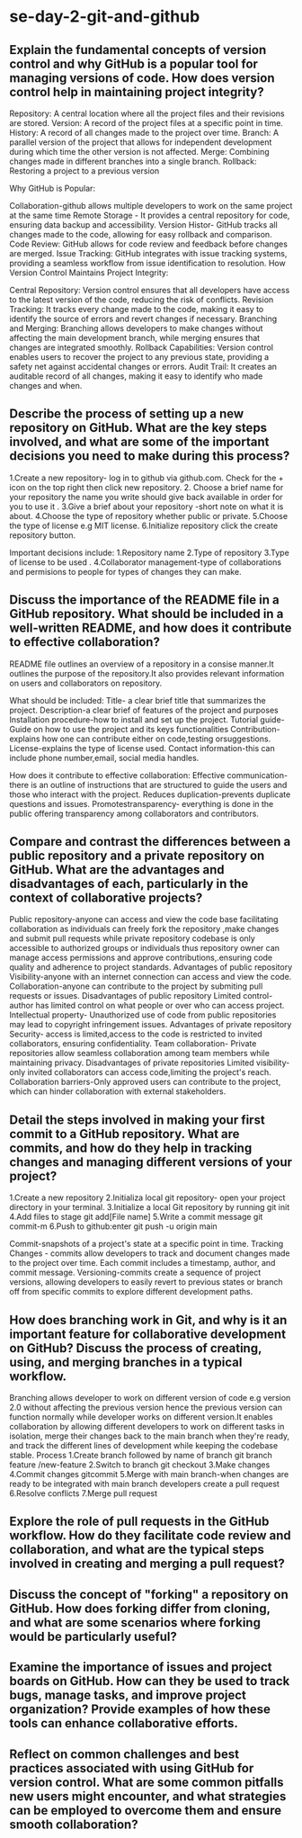 # se-day-2-git-and-github
## Explain the fundamental concepts of version control and why GitHub is a popular tool for managing versions of code. How does version control help in maintaining project integrity?

Repository: A central location where all the project files and their revisions are stored.
Version: A record of the project files at a specific point in time.
History: A record of all changes made to the project over time.
Branch: A parallel version of the project that allows for independent development during which time the other version is not affected.
Merge: Combining changes made in different branches into a single branch.
Rollback: Restoring a project to a previous version

Why GitHub is Popular:

Collaboration-github allows multiple developers to work on the same project at the same time
Remote Storage - It provides a central repository for code, ensuring data backup and accessibility.
Version Histor- GitHub tracks all changes made to the code, allowing for easy rollback and comparison.
Code Review: GitHub allows for code review and feedback before changes are merged.
Issue Tracking: GitHub integrates with issue tracking systems, providing a seamless workflow from issue identification to resolution.
How Version Control Maintains Project Integrity:

Central Repository: Version control ensures that all developers have access to the latest version of the code, reducing the risk of conflicts.
Revision Tracking: It tracks every change made to the code, making it easy to identify the source of errors and revert changes if necessary.
Branching and Merging: Branching allows developers to make changes without affecting the main development branch, while merging ensures that changes are integrated smoothly.
Rollback Capabilities: Version control enables users to recover the project to any previous state, providing a safety net against accidental changes or errors.
Audit Trail: It creates an auditable record of all changes, making it easy to identify who made changes and when.

## Describe the process of setting up a new repository on GitHub. What are the key steps involved, and what are some of the important decisions you need to make during this process?

1.Create a new repository- log in to github via github.com. Check for the + icon on the top right then click new repository.
2. Choose a brief name for your repository the name you write should give back available in order for you to use it .
3.Give a brief about your repository -short note on what it is about.
4.Choose the type of repository whether public or private.
5.Choose the type of license e.g MIT license.
6.Initialize repository click the create repository button.

Important decisions include:
1.Repository name
2.Type of repository
3.Type of license to be used .
4.Collaborator management-type of collaborations and permisions to people for types of changes they can make.

## Discuss the importance of the README file in a GitHub repository. What should be included in a well-written README, and how does it contribute to effective collaboration?

README file outlines an overview of a repository in a consise manner.It outlines the purpose of the repository.It also provides relevant information on users and collaborators on repository.

What should be included: 
Title- a clear brief title that summarizes the project.
Description-a clear brief of features of the project and purposes
Installation procedure-how to install and set up the project.
Tutorial guide-Guide on how to use the project and its keys functionalities
Contribution-explains how one can contribute either on code,testing orsuggestions.
License-explains the type of license used.
Contact information-this can include phone number,email, social media handles.

How does it contribute to effective collaboration:
Effective communication- there is an outline of instructions that are structured to guide the users and those who interact with the project.
Reduces duplication-prevents duplicate questions and issues.
Promotestransparency- everything is done in the public offering transparency among collaborators and contributors.

## Compare and contrast the differences between a public repository and a private repository on GitHub. What are the advantages and disadvantages of each, particularly in the context of collaborative projects?
Public repository-anyone can access and view the code base facilitating collaboration as individuals can freely fork the repository ,make changes and submit pull requests while private repository codebase is only accessible to authorized groups or individuals thus repository owner can manage access permissions and approve contributions,.ensuring code quality and adherence to project standards.
Advantages of public repository
Visibility-anyone with an internet connection can access and view the code.
Collaboration-anyone can contribute to the project by submiting pull requests or issues.
Disadvantages of public repository
Limited control-author has limited control on what people or over who can access project.
Intellectual property- Unauthorized use of code from public repositories may lead to copyright infringement issues.
Advantages of private repository
Security- access is limited,access to the code is restricted to invited collaborators, ensuring confidentiality.
Team collaboration- Private repositories allow seamless collaboration among team members while maintaining privacy.
Disadvantages of private repositories
Limited visibility-only invited collaborators can access code,limiting the project's reach.
Collaboration barriers-Only approved users can contribute to the project, which can hinder collaboration with external stakeholders.

## Detail the steps involved in making your first commit to a GitHub repository. What are commits, and how do they help in tracking changes and managing different versions of your project?
1.Create a new repository
2.Initializa local git repository- open your project directory in your terminal.
3.Initialize a local Git repository by running
  git init
4.Add files to stage   git add[File name]
5.Write a commit message
 git commit-m
6.Push to github:enter
 git push -u origin main

Commit-snapshots of a project's state at a specific point in time.
Tracking Changes - commits allow developers to track and document changes made to the project over time. Each commit includes a timestamp, author, and commit message.
Versioning-commits create a sequence of project versions, allowing developers to easily revert to previous states or branch off from specific commits to explore different development paths.
## How does branching work in Git, and why is it an important feature for collaborative development on GitHub? Discuss the process of creating, using, and merging branches in a typical workflow.
Branching allows developer to work on different version of code e.g version 2.0 without affecting the previous version hence the previous version can function normally while developer works on different version.It enables collaboration by allowing different developers to work on different tasks in isolation, merge their changes back to the main branch when they're ready, and track the different lines of development while keeping the codebase stable.
Process
1.Create branch followed by name of branch
git branch feature /new-feature
2.Switch to branch
git checkout
3.Make changes
4.Commit changes
gitcommit
5.Merge with main branch-when changes are ready to be integrated with main branch developers create a pull request
6.Resolve conflicts
7.Merge pull request


## Explore the role of pull requests in the GitHub workflow. How do they facilitate code review and collaboration, and what are the typical steps involved in creating and merging a pull request?

## Discuss the concept of "forking" a repository on GitHub. How does forking differ from cloning, and what are some scenarios where forking would be particularly useful?

## Examine the importance of issues and project boards on GitHub. How can they be used to track bugs, manage tasks, and improve project organization? Provide examples of how these tools can enhance collaborative efforts.

## Reflect on common challenges and best practices associated with using GitHub for version control. What are some common pitfalls new users might encounter, and what strategies can be employed to overcome them and ensure smooth collaboration?
